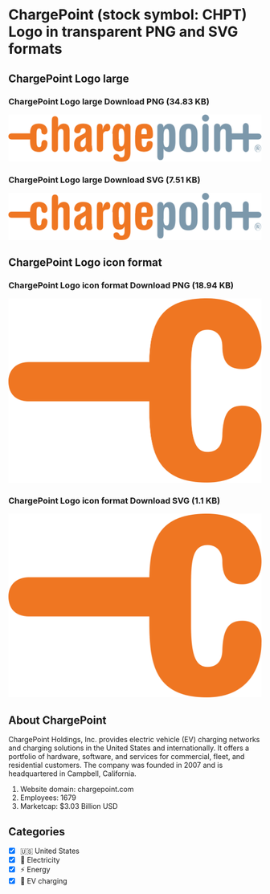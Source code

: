 # ChargePoint (stock symbol: CHPT) Logo in transparent PNG and SVG formats

## ChargePoint Logo large

### ChargePoint Logo large Download PNG (34.83 KB)

![ChargePoint Logo large Download PNG (34.83 KB)](/img/orig/CHPT_BIG-9ee76522.png)

### ChargePoint Logo large Download SVG (7.51 KB)

![ChargePoint Logo large Download SVG (7.51 KB)](/img/orig/CHPT_BIG-ffbabf0c.svg)

## ChargePoint Logo icon format

### ChargePoint Logo icon format Download PNG (18.94 KB)

![ChargePoint Logo icon format Download PNG (18.94 KB)](/img/orig/CHPT-cf80ec88.png)

### ChargePoint Logo icon format Download SVG (1.1 KB)

![ChargePoint Logo icon format Download SVG (1.1 KB)](/img/orig/CHPT-3926f178.svg)

## About ChargePoint

ChargePoint Holdings, Inc. provides electric vehicle (EV) charging networks and charging solutions in the United States and internationally. It offers a portfolio of hardware, software, and services for commercial, fleet, and residential customers. The company was founded in 2007 and is headquartered in Campbell, California.

1. Website domain: chargepoint.com
2. Employees: 1679
3. Marketcap: $3.03 Billion USD


## Categories
- [x] 🇺🇸 United States
- [x] 🔋 Electricity
- [x] ⚡ Energy
- [x] 🔌​ EV charging
